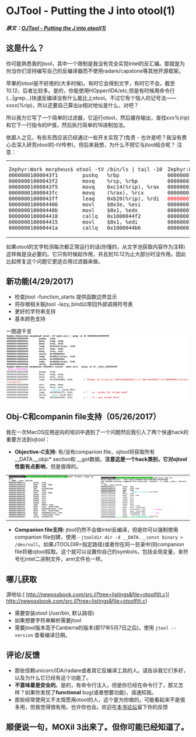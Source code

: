 # OJTool - Putting the J into otool(1)
##### 原文：[OJTool - Putting the J into otool(1)](http:/www.newosxbook.com/tools/ojtool.html)
## 这是什么？
你可能熟悉我的jtool，其中一个限制是我没有完全实现Intel的反汇编。那就是为何当你们坚持编写自己的反编译器而不使用radare/capstone等其他开源框架。

苹果的otool是不好用的(大多时候)。有时它会得到文字，有时它不会。截至10.12，后者比较多。是的，你能使用HOpper/IDA/etc,但是有时候用命令行(...|grep...)快速反编译没有什么能比上otool。不过它有个恼人的记号法——xxxx(%rip)，所以还要自己算出ip相对地址是什么，对吧？

所以我为它写了一个简单的过滤器，它运行otool，然后缓存输出，查找xxx%(rip)和它下一行指令的IP值，然后执行简单的16进制加法。

依鄙人之见，有些东西应该已经通过一些开关实现了(免责 - 也许是吧？我没有费心去深入研究otool的-tV传参)。但后来我想，为什么不把它与jtool结合呢？
注意：

<table>
<tr>
<td>
<pre>
Zephyr:Work morpheus$ otool -tV /bin/ls | tail -10
00000001000043f1        pushq   %rbp
00000001000043f2        movq    %rsp, %rbp
00000001000043f5        movq    0xc14(%rip), %rax
00000001000043fc        movq    (%rax), %rcx
00000001000043ff        leaq    0xb20(%rip), %rdi
0000000100004406        movl    $0x3e, %esi
000000010000440b        movl    $0x1, %edx
0000000100004410        callq   0x1000044f2
0000000100004415        movl    $0x1, %edi
000000010000441a        callq   0x1000044b6
</pre>
</td>
<td>
<pre>
Zephyr:Work morpheus$ ./otoolfilt /bin/ls | tail -10
00000001000043f1        pushq   %rbp
00000001000043f2        movq    %rsp, %rbp
00000001000043f5        movq    0x100005010, %rax
00000001000043fc        movq    (%rax), %rcx
<span style="color: red">00000001000043ff        leaq    0x100004f26, %rdi ;  usage: ls [-ABCFGHLOPRSTUWabcdefghiklmnopqrstuwx1] [file ...]\r;</span>
0000000100004406        movl    $0x3e, %esi
000000010000440b        movl    $0x1, %edx
0000000100004410        callq   0x1000044f2
0000000100004415        movl    $0x1, %edi
000000010000441a        callq   0x1000044b6
</pre>
</tr>
</table>

如果otool的文字检测每次都正常运行的话(你懂的，从文字池获取内容作为注释)这样做是没必要的。它只有时候起作用，并且到10.12为止大部分时没作用。因此比起修复这个问题它更适合用过滤器来做。

## 新功能(4/29/2017)

- 检查jtool -function_starts 提供函数边界显示
- 将存根相关联jtool -lazy_bind以带回外部调用符号表
- 更好的字符串支持
- 基本颜色支持

一图道千言
![](./images/ojtool417.png)

## Obj-C和companin file支持（05/26/2017）
我在一次MacOS应用逆向的培训中遇到了一个问题然后我引入了两个快速hack的重要方法到ojtool：

- **Objective-C支持:** 有/没有companion file，ojtool将获取所有__DATA.__objc\* section和 __got数据。**注意这是一个hack类别，它对ojtool性能有点影响**，但是值得的。

<table>
<tr>
<td>
<img src="./images/otoolsux.png" alt="" />
</td>
<td>
<img src="./images/ojtoolrox.png" alt="" />
</tr>
</table>

- **Companion file支持:** jtool仍然不会做intel反编译，但是你可以强制使用companion file创建，使用```--jtooldir dir -d __DATA.__const binary > /dev/null```。如果JTOOLDIR=指定路径(或者你在同一目录中)则companion file将被ojtool拾取。这个就可以设置你自己的symbols，包括全局变量，来符号化intel二进制文件，arm文件也一样。

## 哪儿获取
源地址:[ http://newosxbook.com/src.jl?tree=listings&file=otoolfilt.c]( http://newosxbook.com/src.jl?tree=listings&file=otoolfilt.c)

- 需要安装otool (/usr/bin, 默认路径)
- 如果想要字符串解析需要jtool
- 需要jtool版本高于Canberra的版本(即17年5月7日之后)。使用 ```jtool --version``` 查看编译日期。

## 评论/反馈

- 那些信赖unicorn/IDA/radare或者其它反编译工具的人。请告诉我它们多好，以及为什么它已经有这个功能了。
- **不意味着是安全的**。是的，有命令行注入，但是你已经在命令行了，那又怎样？如果你发现了**functional** bug(或者想要功能)，请通知我。
- 那些经常使用又不太情愿用otool的人，这个是为你做的。可能看起来不是很多用，但我觉得很有用。也许你也会。欢迎在[本书论坛](http://newosxbook.com/forum)留下你的反馈

## 顺便说一句，MOXiI 3出来了。但你可能已经知道了。
